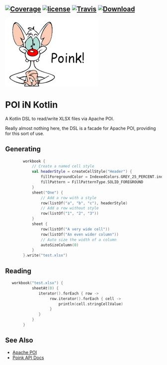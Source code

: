 [![Coverage](https://codecov.io/gh/nwillc/poink/branch/master/graphs/badge.svg?branch=master)](https://codecov.io/gh/nwillc/poink)
[![license](https://img.shields.io/github/license/nwillc/poink.svg)](https://tldrlegal.com/license/-isc-license)
[![Travis](https://img.shields.io/travis/nwillc/poink.svg)](https://travis-ci.org/nwillc/poink)
[![Download](https://api.bintray.com/packages/nwillc/maven/poink/images/download.svg)](https://bintray.com/nwillc/maven/poink/_latestVersion)
---
![Poink!](poink.png)
# POI iN Kotlin

A Kotlin DSL to read/write XLSX files via Apache POI.

Really almost nothing here, the DSL is a facade for Apache POI, providing for this sort of use.

## Generating

```kotlin
        workbook {
            // Create a named cell style
            val headerStyle = createCellStyle("Header") {
                fillForegroundColor = IndexedColors.GREY_25_PERCENT.index
                fillPattern = FillPatternType.SOLID_FOREGROUND
            }
            sheet("One") {
                // Add a row with a style
                row(listOf("a", "b", "c"), headerStyle)
                // Add a row without style
                row(listOf("1", "2", "3"))
            }
            sheet {
                row(listOf("A very wide cell"))
                row(listOf("An even wider column"))
                // Auto size the width of a column
                autoSizeColumn(0)
            }
        }.write("test.xlsx")
```

## Reading

```kotlin
   workbook("test.xlsx") {
            sheetAt(0) {
               iterator().forEach { row ->
                    row.iterator().forEach { cell ->
                        println(cell.stringCellValue)
                    }
               }
            }
        }
```

## See Also
- [Apache POI](https://poi.apache.org/)
- [Poink API Docs](https://nwillc.github.io/poink/dokkaHtml/poink)

